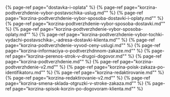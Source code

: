 ﻿{% page-ref page="dostavka-i-oplata" %}
{% page-ref page="korzina-podtverzhdenie-vybor-postavschika-uslug.md"" %}
{% page-ref page="korzina-podtverzhdenie-vybor-sposoba-dostavki-i-oplaty.md"" %}
{% page-ref page="korzina-podtverzhdenie-vybor-sposoba-dostavki.md"" %}
{% page-ref page="korzina-podtverzhdenie-vybor-sposoba-oplaty.md"" %}
{% page-ref page="korzina-podtverzhdenie-vybor-tochki-vydachi-postavschika-_-adresa-dostavki-klienta.md"" %}
{% page-ref page="korzina-podtverzhdenie-vyvod-ceny-uslugi.md"" %}
{% page-ref page="korzina-informaciya-o-podtverzhdnnom-zakaze.md"" %}
{% page-ref page="korzina-perenos-strok-v-drugoi-dogovor.md"" %}
{% page-ref page="korzina-podtverzhdenie.md"" %}
{% page-ref page="korzina-podtverzhdenie-v2.md"" %}
{% page-ref page="korzina-poisk-zakaza-po-identifikatoru.md"" %}
{% page-ref page="korzina-redaktirovanie.md"" %}
{% page-ref page="korzina-redaktirovanie-v2.md"" %}
{% page-ref page="korzina-smena-sklada-otgruzki-v-stroke-zakaza.md"" %}
{% page-ref page="korzina-spisok-korzin-po-dogovoram-klienta.md"" %}
